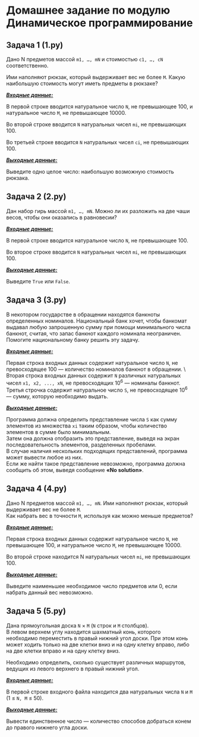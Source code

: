 # Домашнее задание по модулю Динамическое программирование
## Задача 1 (1.py)
Дано N предметов массой ```m1, …, mN``` и стоимостью ```c1, …, cN``` соответственно.

Ими наполняют рюкзак, который выдерживает вес не более ```M```. Какую наибольшую стоимость могут иметь предметы в рюкзаке?

<u>***Входные данные:***</u>

В первой строке вводится натуральное число ```N```, не превышающее 100, и натуральное число ```M```, не превышающее 10000.

Во второй строке вводится ```N``` натуральных чисел ```mi```, не превышающих 100.

Во третьей строке вводится ```N``` натуральных чисел ```сi```, не превышающих 100.

<u>***Выходные данные:***</u>

Выведите одно целое число: наибольшую возможную стоимость рюкзака.



## Задача 2 (2.py)
Дан набор гирь массой ```m1, …, mN```. Можно ли их разложить на две чаши весов, чтобы они оказались в равновесии?

<u>***Входные данные:***</u>

В первой строке вводится натуральное число ```N```, не превышающее 100.

Во второе строке вводится ```N``` натуральных чисел ```mi```, не превышающих 100.

<u>***Выходные данные:***</u>

Выведите ```True``` или ```False```.


## Задача 3 (3.py)
В некотором государстве в обращении находятся банкноты определенных номиналов. Национальный банк хочет, чтобы банкомат выдавал любую запрошенную сумму при помощи минимального числа банкнот, считая, что запас банкнот каждого номинала неограничен. Помогите национальному банку решить эту задачу.

<u>***Входные данные:***</u>

Первая строка входных данных содержит натуральное число ```N```, не превосходящее 100 — количество номиналов банкнот в обращении. \ 
Вторая строка входных данных содержит ```N``` различных натуральных чисел ```x1, x2, ..., xN```, не превосходящих 10<sup>6</sup> — номиналы банкнот. \
Третья строчка содержит натуральное число ```S```, не превосходящее 10<sup>6</sup> — сумму, которую необходимо выдать.

<u>***Выходные данные:***</u>

Программа должна определить представление числа ```S``` как сумму элементов из множества ```xi``` таким образом, чтобы количество элементов в сумме было минимальным. \
Затем она должна отобразить это представление, выведя на экран последовательность элементов, разделенных пробелами. \
В случае наличия нескольких подходящих представлений, программа может вывести любое из них. \
Если же найти такое представление невозможно, программа должна сообщить об этом, выведя сообщение **«No solution»**.


## Задача 4 (4.py)
Дано N предметов массой ```m1, …, mN```. Ими наполняют рюкзак, который выдерживает вес не более ```M```. \
Как набрать вес в точности ```M```, используя как можно меньше предметов?

<u>***Входные данные:***</u>

Первая строка входных данных содержит натуральное число ```N```, не превышающее 100, и натуральное число ```M```, не превышающее 10000.

Во второй строке находится N натуральных чисел ```mi```, не превышающих 100.

<u>***Выходные данные:***</u>

Выведите наименьшее необходимое число предметов или 0, если набрать данный вес невозможно.


## Задача 5 (5.py)
Дана прямоугольная доска ```N``` × ```M``` (```N``` строк и ```M``` столбцов). \
В левом верхнем углу находится шахматный конь, которого необходимо переместить в правый нижний угол доски. 
При этом конь может ходить только на две клетки вниз и на одну клетку вправо, либо на две клетки вправо и на одну клетку вниз.

Необходимо определить, сколько существует различных маршрутов, ведущих из левого верхнего в правый нижний угол.

<u>***Входные данные:***</u>

В первой строке входного файла находится два натуральных числа ```N``` и ```M``` (1 ≤ ```N, M``` ≤ 50).

<u>***Выходные данные:***</u>

Вывести единственное число — количество способов добраться конем до правого нижнего угла доски.

